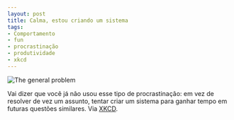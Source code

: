 ```yaml
---
layout: post
title: Calma, estou criando um sistema
tags:
- Comportamento
- fun
- procrastinação
- produtividade
- xkcd
---
```


![The general problem](http://caosordenado.com/wp-content/uploads/2011/12/the_general_problem.png)

Vai dizer que você já não usou esse tipo de procrastinação: em vez de resolver de vez um assunto, tentar criar um sistema para ganhar tempo em futuras questões similares. Via [XKCD](http://xkcd.com/974/).
